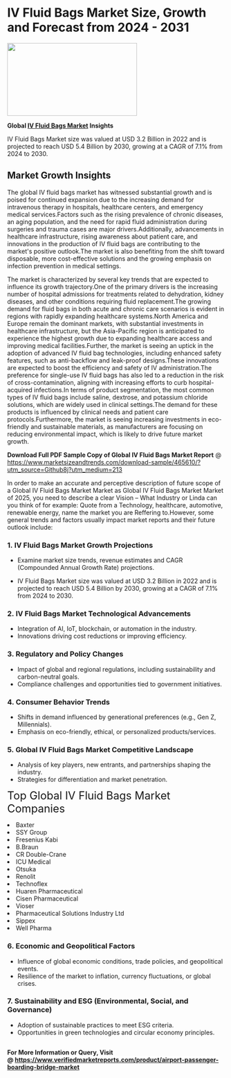 <H1>IV Fluid Bags Market Size, Growth and Forecast from 2024 - 2031</H1><img class="aligncenter size-medium wp-image-584254" src="https://thirdeyenews.in/wp-content/uploads/2024/09/Global-Market-Research-300x168.jpeg" alt="" width="300" height="168" /><p><strong>Global&nbsp;<a href="https://www.marketsizeandtrends.com/download-sample/465610/?utm_source=Github8j?utm_medium=213">IV Fluid Bags Market</a> Insights</strong></p><p>IV Fluid Bags Market size was valued at USD 3.2 Billion in 2022 and is projected to reach USD 5.4 Billion by 2030, growing at a CAGR of 7.1% from 2024 to 2030.</p><p><h2>Market Growth Insights</h2> <p>The global IV fluid bags market has witnessed substantial growth and is poised for continued expansion due to the increasing demand for intravenous therapy in hospitals, healthcare centers, and emergency medical services.Factors such as the rising prevalence of chronic diseases, an aging population, and the need for rapid fluid administration during surgeries and trauma cases are major drivers.Additionally, advancements in healthcare infrastructure, rising awareness about patient care, and innovations in the production of IV fluid bags are contributing to the market's positive outlook.The market is also benefiting from the shift toward disposable, more cost-effective solutions and the growing emphasis on infection prevention in medical settings.</p> <p>The market is characterized by several key trends that are expected to influence its growth trajectory.One of the primary drivers is the increasing number of hospital admissions for treatments related to dehydration, kidney diseases, and other conditions requiring fluid replacement.The growing demand for fluid bags in both acute and chronic care scenarios is evident in regions with rapidly expanding healthcare systems.North America and Europe remain the dominant markets, with substantial investments in healthcare infrastructure, but the Asia-Pacific region is anticipated to experience the highest growth due to expanding healthcare access and improving medical facilities.Further, the market is seeing an uptick in the adoption of advanced IV fluid bag technologies, including enhanced safety features, such as anti-backflow and leak-proof designs.These innovations are expected to boost the efficiency and safety of IV administration.The preference for single-use IV fluid bags has also led to a reduction in the risk of cross-contamination, aligning with increasing efforts to curb hospital-acquired infections.In terms of product segmentation, the most common types of IV fluid bags include saline, dextrose, and potassium chloride solutions, which are widely used in clinical settings.The demand for these products is influenced by clinical needs and patient care protocols.Furthermore, the market is seeing increasing investments in eco-friendly and sustainable materials, as manufacturers are focusing on reducing environmental impact, which is likely to drive future market growth.<p><span class=""><strong>Download Full PDF Sample Copy of Global IV Fluid Bags Market Report</strong> @ <a href="https://www.marketsizeandtrends.com/download-sample/465610/?utm_source=Github8j?utm_medium=213" target="_blank">https://www.marketsizeandtrends.com/download-sample/465610/?utm_source=Github8j?utm_medium=213</a></span></p><p>In order to make an accurate and perceptive description of future scope of a Global&nbsp;IV Fluid Bags Market Market as Global&nbsp;IV Fluid Bags Market Market of 2025, you need to describe a clear Vision &ndash; What Industry or Linda can you think of for example: Quote from a Technology, healthcare, automotive, renewable energy, name the market you are Reffering to.However, some general trends and factors usually impact market reports and their future outlook include:</p><h3>1.&nbsp;<strong>IV Fluid Bags Market Growth Projections</strong></h3><ul><li>Examine market size trends, revenue estimates and CAGR (Compounded Annual Growth Rate) projections.</li><li><p>IV Fluid Bags Market size was valued at USD 3.2 Billion in 2022 and is projected to reach USD 5.4 Billion by 2030, growing at a CAGR of 7.1% from 2024 to 2030.</p></li></ul><h3>2.&nbsp;<strong>IV Fluid Bags Market Technological Advancements</strong></h3><ul><li>Integration of AI, IoT, blockchain, or automation in the industry.</li><li>Innovations driving cost reductions or improving efficiency.</li></ul><h3>3.&nbsp;<strong>Regulatory and Policy Changes</strong></h3><ul><li>Impact of global and regional regulations, including sustainability and carbon-neutral goals.</li><li>Compliance challenges and opportunities tied to government initiatives.</li></ul><h3>4.&nbsp;<strong>Consumer Behavior Trends</strong></h3><ul><li>Shifts in demand influenced by generational preferences (e.g., Gen Z, Millennials).</li><li>Emphasis on eco-friendly, ethical, or personalized products/services.</li></ul><h3>5.&nbsp;<strong>Global IV Fluid Bags Market Competitive Landscape</strong></h3><ul><li>Analysis of key players, new entrants, and partnerships shaping the industry.</li><li>Strategies for differentiation and market penetration.</li></ul><p data-pm-slice="1 1 []"><span style="color: inherit; font-family: inherit; font-size: 25px;">Top Global IV Fluid Bags Market Companies</span></p><div class="" data-test-id=""><p><li>Baxter</li><li> SSY Group</li><li> Fresenius Kabi</li><li> B.Braun</li><li> CR Double-Crane</li><li> ICU Medical</li><li> Otsuka</li><li> Renolit</li><li> Technoflex</li><li> Huaren Pharmaceutical</li><li> Cisen Pharmaceutical</li><li> Vioser</li><li> Pharmaceutical Solutions Industry Ltd</li><li> Sippex</li><li> Well Pharma</li></p></div><h3>6.&nbsp;<strong>Economic and Geopolitical Factors</strong></h3><ul><li>Influence of global economic conditions, trade policies, and geopolitical events.</li><li>Resilience of the market to inflation, currency fluctuations, or global crises.</li></ul><h3>7.&nbsp;<strong>Sustainability and ESG (Environmental, Social, and Governance)</strong></h3><ul><li>Adoption of sustainable practices to meet ESG criteria.</li><li>Opportunities in green technologies and circular economy principles.</li></ul><h2><strong style="font-size: 14px;">For More Information or Query, Visit @&nbsp;</strong><a style="background-color: #ffffff; font-size: 14px;" href="https://www.marketsizeandtrends.com/report/iv-fluid-bags-market/" target="_blank">https://www.verifiedmarketreports.com/product/airport-passenger-boarding-bridge-market</a></h2>